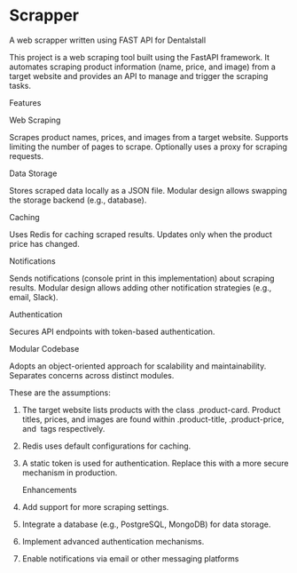 # Scrapper
A web scrapper written using FAST API for Dentalstall


This project is a web scraping tool built using the FastAPI framework. It automates scraping product information (name, price, and image) from a target website and provides an API to manage and trigger the scraping tasks.

Features

Web Scraping

Scrapes product names, prices, and images from a target website.
Supports limiting the number of pages to scrape.
Optionally uses a proxy for scraping requests.

Data Storage

Stores scraped data locally as a JSON file.
Modular design allows swapping the storage backend (e.g., database).

Caching

Uses Redis for caching scraped results.
Updates only when the product price has changed.

Notifications

Sends notifications (console print in this implementation) about scraping results.
Modular design allows adding other notification strategies (e.g., email, Slack).

Authentication

Secures API endpoints with token-based authentication.

Modular Codebase

Adopts an object-oriented approach for scalability and maintainability.
Separates concerns across distinct modules.

These are the assumptions:

1) The target website lists products with the class .product-card.
   Product titles, prices, and images are found within .product-title, .product-price, and <img> tags respectively.
2) Redis uses default configurations for caching.
3) A static token is used for authentication. Replace this with a more secure mechanism in production.

   Enhancements
1) Add support for more scraping settings.
2) Integrate a database (e.g., PostgreSQL, MongoDB) for data storage.
3) Implement advanced authentication mechanisms.
4) Enable notifications via email or other messaging platforms

